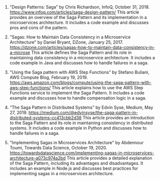 

1. "Design Patterns: Saga" by Chris Richardson, InfoQ, October 31, 2018.
https://www.infoq.com/articles/saga-design-pattern/
This article provides an overview of the Saga Pattern and its implementation in a microservices architecture. It includes a code example and discusses pros and cons of the pattern.

2. "Sagas: How to Maintain Data Consistency in a Microservice Architecture" by Daniel Bryant, DZone, January 25, 2017.
https://dzone.com/articles/sagas-how-to-maintain-data-consistency-in-a-microse
This article defines the Saga Pattern and its role in maintaining data consistency in a microservice architecture. It includes a code example in Java and discusses how to handle failures in a saga.

3. "Using the Saga pattern with AWS Step Functions" by Stefano Buliani, AWS Compute Blog, February 19, 2019. 
https://aws.amazon.com/blogs/compute/using-the-saga-pattern-with-aws-step-functions/
This article explains how to use the AWS Step Functions service to implement the Saga Pattern. It includes a code example and discusses how to handle compensation logic in a saga.

4. "The Saga Pattern in Distributed Systems" by Edvin Syse, Medium, May 27, 2019.
https://medium.com/@edvinsyse/the-saga-pattern-in-distributed-systems-cc413cbb2d38
This article provides an introduction to the Saga Pattern and its role in maintaining consistency in distributed systems. It includes a code example in Python and discusses how to handle failures in a saga.

5. "Implementing Sagas in Microservices Architecture" by Abdennour Toumi, Towards Data Science, October 19, 2020.
https://towardsdatascience.com/implementing-sagas-in-microservices-architecture-a073c974a2bd
This article provides a detailed explanation of the Saga Pattern, including its advantages and disadvantages. It includes an example in Node.js and discusses best practices for implementing sagas in a microservices architecture.
